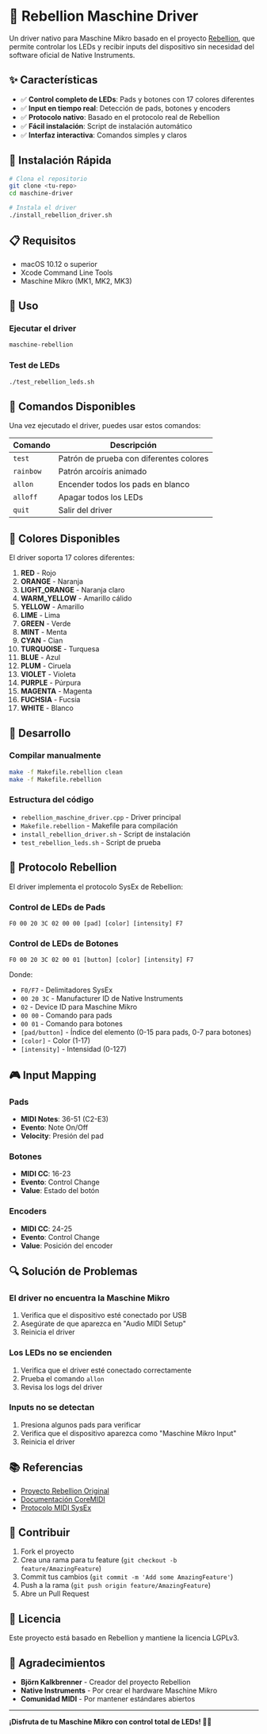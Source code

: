 # 🎹 Rebellion Maschine Driver

Un driver nativo para Maschine Mikro basado en el proyecto [Rebellion](https://github.com/terminar/rebellion), que permite controlar los LEDs y recibir inputs del dispositivo sin necesidad del software oficial de Native Instruments.

## ✨ Características

- ✅ **Control completo de LEDs**: Pads y botones con 17 colores diferentes
- ✅ **Input en tiempo real**: Detección de pads, botones y encoders
- ✅ **Protocolo nativo**: Basado en el protocolo real de Rebellion
- ✅ **Fácil instalación**: Script de instalación automático
- ✅ **Interfaz interactiva**: Comandos simples y claros

## 🚀 Instalación Rápida

```bash
# Clona el repositorio
git clone <tu-repo>
cd maschine-driver

# Instala el driver
./install_rebellion_driver.sh
```

## 📋 Requisitos

- macOS 10.12 o superior
- Xcode Command Line Tools
- Maschine Mikro (MK1, MK2, MK3)

## 🎯 Uso

### Ejecutar el driver
```bash
maschine-rebellion
```

### Test de LEDs
```bash
./test_rebellion_leds.sh
```

## 🎨 Comandos Disponibles

Una vez ejecutado el driver, puedes usar estos comandos:

| Comando | Descripción |
|---------|-------------|
| `test` | Patrón de prueba con diferentes colores |
| `rainbow` | Patrón arcoíris animado |
| `allon` | Encender todos los pads en blanco |
| `alloff` | Apagar todos los LEDs |
| `quit` | Salir del driver |

## 🌈 Colores Disponibles

El driver soporta 17 colores diferentes:

1. **RED** - Rojo
2. **ORANGE** - Naranja
3. **LIGHT_ORANGE** - Naranja claro
4. **WARM_YELLOW** - Amarillo cálido
5. **YELLOW** - Amarillo
6. **LIME** - Lima
7. **GREEN** - Verde
8. **MINT** - Menta
9. **CYAN** - Cian
10. **TURQUOISE** - Turquesa
11. **BLUE** - Azul
12. **PLUM** - Ciruela
13. **VIOLET** - Violeta
14. **PURPLE** - Púrpura
15. **MAGENTA** - Magenta
16. **FUCHSIA** - Fucsia
17. **WHITE** - Blanco

## 🔧 Desarrollo

### Compilar manualmente
```bash
make -f Makefile.rebellion clean
make -f Makefile.rebellion
```

### Estructura del código
- `rebellion_maschine_driver.cpp` - Driver principal
- `Makefile.rebellion` - Makefile para compilación
- `install_rebellion_driver.sh` - Script de instalación
- `test_rebellion_leds.sh` - Script de prueba

## 🎵 Protocolo Rebellion

El driver implementa el protocolo SysEx de Rebellion:

### Control de LEDs de Pads
```
F0 00 20 3C 02 00 00 [pad] [color] [intensity] F7
```

### Control de LEDs de Botones
```
F0 00 20 3C 02 00 01 [button] [color] [intensity] F7
```

Donde:
- `F0/F7` - Delimitadores SysEx
- `00 20 3C` - Manufacturer ID de Native Instruments
- `02` - Device ID para Maschine Mikro
- `00 00` - Comando para pads
- `00 01` - Comando para botones
- `[pad/button]` - Índice del elemento (0-15 para pads, 0-7 para botones)
- `[color]` - Color (1-17)
- `[intensity]` - Intensidad (0-127)

## 🎮 Input Mapping

### Pads
- **MIDI Notes**: 36-51 (C2-E3)
- **Evento**: Note On/Off
- **Velocity**: Presión del pad

### Botones
- **MIDI CC**: 16-23
- **Evento**: Control Change
- **Value**: Estado del botón

### Encoders
- **MIDI CC**: 24-25
- **Evento**: Control Change
- **Value**: Posición del encoder

## 🔍 Solución de Problemas

### El driver no encuentra la Maschine Mikro
1. Verifica que el dispositivo esté conectado por USB
2. Asegúrate de que aparezca en "Audio MIDI Setup"
3. Reinicia el driver

### Los LEDs no se encienden
1. Verifica que el driver esté conectado correctamente
2. Prueba el comando `allon`
3. Revisa los logs del driver

### Inputs no se detectan
1. Presiona algunos pads para verificar
2. Verifica que el dispositivo aparezca como "Maschine Mikro Input"
3. Reinicia el driver

## 📚 Referencias

- [Proyecto Rebellion Original](https://github.com/terminar/rebellion)
- [Documentación CoreMIDI](https://developer.apple.com/documentation/coremidi)
- [Protocolo MIDI SysEx](https://www.midi.org/specifications-old/item/table-4-universal-system-exclusive-messages)

## 🤝 Contribuir

1. Fork el proyecto
2. Crea una rama para tu feature (`git checkout -b feature/AmazingFeature`)
3. Commit tus cambios (`git commit -m 'Add some AmazingFeature'`)
4. Push a la rama (`git push origin feature/AmazingFeature`)
5. Abre un Pull Request

## 📄 Licencia

Este proyecto está basado en Rebellion y mantiene la licencia LGPLv3.

## 🙏 Agradecimientos

- **Björn Kalkbrenner** - Creador del proyecto Rebellion
- **Native Instruments** - Por crear el hardware Maschine Mikro
- **Comunidad MIDI** - Por mantener estándares abiertos

---

**¡Disfruta de tu Maschine Mikro con control total de LEDs! 🎹✨** 